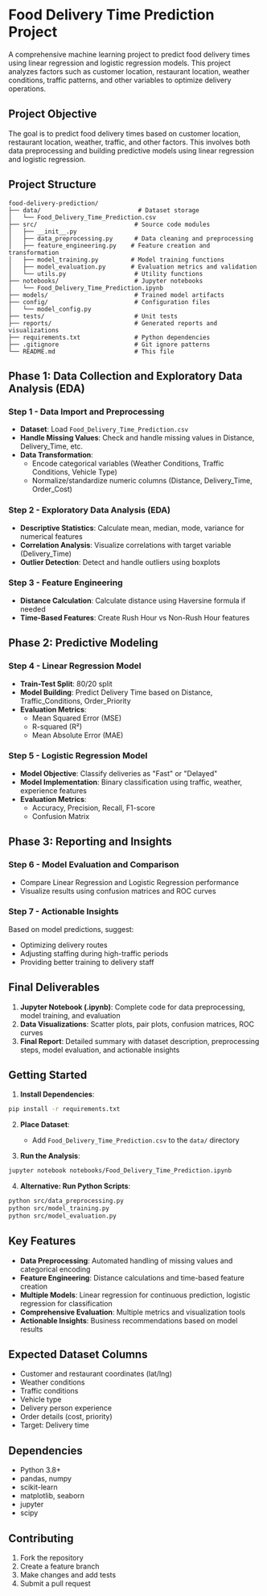 # Food Delivery Time Prediction Project

A comprehensive machine learning project to predict food delivery times using linear regression and logistic regression models. This project analyzes factors such as customer location, restaurant location, weather conditions, traffic patterns, and other variables to optimize delivery operations.

## Project Objective

The goal is to predict food delivery times based on customer location, restaurant location, weather, traffic, and other factors. This involves both data preprocessing and building predictive models using linear regression and logistic regression.

## Project Structure

```
food-delivery-prediction/
├── data/                           # Dataset storage
│   └── Food_Delivery_Time_Prediction.csv
├── src/                           # Source code modules
│   ├── __init__.py
│   ├── data_preprocessing.py      # Data cleaning and preprocessing
│   ├── feature_engineering.py    # Feature creation and transformation
│   ├── model_training.py         # Model training functions
│   ├── model_evaluation.py       # Evaluation metrics and validation
│   └── utils.py                   # Utility functions
├── notebooks/                     # Jupyter notebooks
│   └── Food_Delivery_Time_Prediction.ipynb
├── models/                        # Trained model artifacts
├── config/                        # Configuration files
│   └── model_config.py
├── tests/                         # Unit tests
├── reports/                       # Generated reports and visualizations
├── requirements.txt               # Python dependencies
├── .gitignore                     # Git ignore patterns
└── README.md                      # This file
```

## Phase 1: Data Collection and Exploratory Data Analysis (EDA)

### Step 1 - Data Import and Preprocessing
- **Dataset**: Load `Food_Delivery_Time_Prediction.csv`
- **Handle Missing Values**: Check and handle missing values in Distance, Delivery_Time, etc.
- **Data Transformation**:
  - Encode categorical variables (Weather Conditions, Traffic Conditions, Vehicle Type)
  - Normalize/standardize numeric columns (Distance, Delivery_Time, Order_Cost)

### Step 2 - Exploratory Data Analysis (EDA)
- **Descriptive Statistics**: Calculate mean, median, mode, variance for numerical features
- **Correlation Analysis**: Visualize correlations with target variable (Delivery_Time)
- **Outlier Detection**: Detect and handle outliers using boxplots

### Step 3 - Feature Engineering
- **Distance Calculation**: Calculate distance using Haversine formula if needed
- **Time-Based Features**: Create Rush Hour vs Non-Rush Hour features

## Phase 2: Predictive Modeling

### Step 4 - Linear Regression Model
- **Train-Test Split**: 80/20 split
- **Model Building**: Predict Delivery Time based on Distance, Traffic_Conditions, Order_Priority
- **Evaluation Metrics**:
  - Mean Squared Error (MSE)
  - R-squared (R²)
  - Mean Absolute Error (MAE)

### Step 5 - Logistic Regression Model
- **Model Objective**: Classify deliveries as "Fast" or "Delayed"
- **Model Implementation**: Binary classification using traffic, weather, experience features
- **Evaluation Metrics**:
  - Accuracy, Precision, Recall, F1-score
  - Confusion Matrix

## Phase 3: Reporting and Insights

### Step 6 - Model Evaluation and Comparison
- Compare Linear Regression and Logistic Regression performance
- Visualize results using confusion matrices and ROC curves

### Step 7 - Actionable Insights
Based on model predictions, suggest:
- Optimizing delivery routes
- Adjusting staffing during high-traffic periods
- Providing better training to delivery staff

## Final Deliverables

1. **Jupyter Notebook (.ipynb)**: Complete code for data preprocessing, model training, and evaluation
2. **Data Visualizations**: Scatter plots, pair plots, confusion matrices, ROC curves
3. **Final Report**: Detailed summary with dataset description, preprocessing steps, model evaluation, and actionable insights

## Getting Started

1. **Install Dependencies**:
```bash
pip install -r requirements.txt
```

2. **Place Dataset**:
   - Add `Food_Delivery_Time_Prediction.csv` to the `data/` directory

3. **Run the Analysis**:
```bash
jupyter notebook notebooks/Food_Delivery_Time_Prediction.ipynb
```

4. **Alternative: Run Python Scripts**:
```bash
python src/data_preprocessing.py
python src/model_training.py
python src/model_evaluation.py
```

## Key Features

- **Data Preprocessing**: Automated handling of missing values and categorical encoding
- **Feature Engineering**: Distance calculations and time-based feature creation
- **Multiple Models**: Linear regression for continuous prediction, logistic regression for classification
- **Comprehensive Evaluation**: Multiple metrics and visualization tools
- **Actionable Insights**: Business recommendations based on model results

## Expected Dataset Columns

- Customer and restaurant coordinates (lat/lng)
- Weather conditions
- Traffic conditions  
- Vehicle type
- Delivery person experience
- Order details (cost, priority)
- Target: Delivery time

## Dependencies

- Python 3.8+
- pandas, numpy
- scikit-learn
- matplotlib, seaborn
- jupyter
- scipy

## Contributing

1. Fork the repository
2. Create a feature branch
3. Make changes and add tests
4. Submit a pull request
